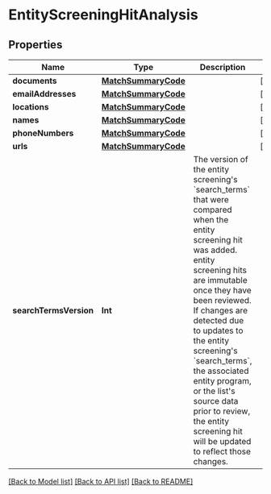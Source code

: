 # EntityScreeningHitAnalysis

## Properties
Name | Type | Description | Notes
------------ | ------------- | ------------- | -------------
**documents** | [**MatchSummaryCode**](MatchSummaryCode.md) |  | [optional] 
**emailAddresses** | [**MatchSummaryCode**](MatchSummaryCode.md) |  | [optional] 
**locations** | [**MatchSummaryCode**](MatchSummaryCode.md) |  | [optional] 
**names** | [**MatchSummaryCode**](MatchSummaryCode.md) |  | [optional] 
**phoneNumbers** | [**MatchSummaryCode**](MatchSummaryCode.md) |  | [optional] 
**urls** | [**MatchSummaryCode**](MatchSummaryCode.md) |  | [optional] 
**searchTermsVersion** | **Int** | The version of the entity screening&#39;s &#x60;search_terms&#x60; that were compared when the entity screening hit was added. entity screening hits are immutable once they have been reviewed. If changes are detected due to updates to the entity screening&#39;s &#x60;search_terms&#x60;, the associated entity program, or the list&#39;s source data prior to review, the entity screening hit will be updated to reflect those changes. | 

[[Back to Model list]](../README.md#documentation-for-models) [[Back to API list]](../README.md#documentation-for-api-endpoints) [[Back to README]](../README.md)


